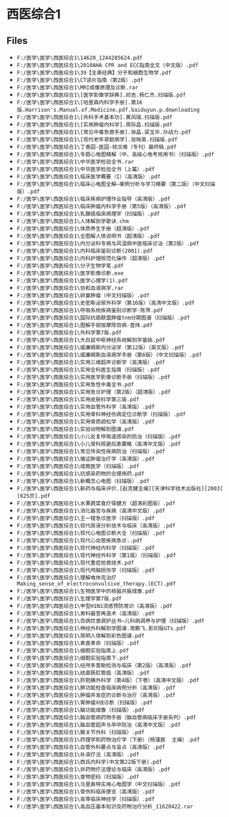 # 西医综合1

## Files

- `F:/医学\医学\西医综合1\14620_1244285624.pdf`
- `F:/医学\医学\西医综合1\2010AHA CPR and ECC指南全文（中文版）.pdf`
- `F:/医学\医学\西医综合1\39【全美经典】分子和细胞生物学.pdf`
- `F:/医学\医学\西医综合1\CT读片指南（第2版）.pdf`
- `F:/医学\医学\西医综合1\MRI成像原理及诊断.rar`
- `F:/医学\医学\西医综合1\[医学影像学辞典].祁吉.杨仁杰.扫描版.pdf`
- `F:/医学\医学\西医综合1\[哈里森内科学手册].第16版.Harrison's.Manual.of.Medicine.pdf.baiduyun.p.downloading`
- `F:/医学\医学\西医综合1\[外科手术基本功].黄凤瑞.扫描版.pdf`
- `F:/医学\医学\西医综合1\[实用肿瘤内科学].周际昌.扫描版.pdf`
- `F:/医学\医学\西医综合1\[常见中毒急救手册].徐晶.梁玉华.孙战力.pdf`
- `F:/医学\医学\西医综合1\[现代老年肾脏病学].张晓英.扫描版.pdf`
- `F:/医学\医学\西医综合1\丁香园-医园-核灾难（专刊）最终稿.pdf`
- `F:/医学\医学\西医综合1\专题心电图精解（中、高级心电考核用书）（扫描版）.pdf`
- `F:/医学\医学\西医综合1\中华医学检验全书.rar`
- `F:/医学\医学\西医综合1\中华医学检验全书（上篇）.pdf`
- `F:/医学\医学\西医综合1\临床医学概要（I）（高清版）.pdf`
- `F:/医学\医学\西医综合1\临床心电图全解—案例分析与学习精要（第二版）（中文扫描版）.pdf`
- `F:/医学\医学\西医综合1\临床疾病护理作业指导（高清版）.pdf`
- `F:/医学\医学\西医综合1\临床肿瘤内科学手册（第5版）（高清版）.pdf`
- `F:/医学\医学\西医综合1\乳腺癌临床病理学（扫描版）.pdf`
- `F:/医学\医学\西医综合1\人体解剖学歌诀.chm`
- `F:/医学\医学\西医综合1\体质养生手册（超清版）.pdf`
- `F:/医学\医学\西医综合1\全图解人体说明书（超清版）.pdf`
- `F:/医学\医学\西医综合1\内分泌科专病与风湿病中医临床诊治（第2版）.pdf`
- `F:/医学\医学\西医综合1\内科临床鉴别诊断(2001).pdf`
- `F:/医学\医学\西医综合1\内科护理规范化操作（超清版）.pdf`
- `F:/医学\医学\西医综合1\分子生物学笔.pdf`
- `F:/医学\医学\西医综合1\医学影像诊断.exe`
- `F:/医学\医学\西医综合1\医学心理学(1).pdf`
- `F:/医学\医学\西医综合1\协和血液病学.rar`
- `F:/医学\医学\西医综合1\卵巢肿瘤（中文扫描版）.pdf`
- `F:/医学\医学\西医综合1\史密斯泌尿外科学（第16版）（高清中文版）.pdf`
- `F:/医学\医学\西医综合1\呼吸系统疾病鉴别诊断学·陈萍.pdf`
- `F:/医学\医学\西医综合1\国际抗癌联盟肿瘤tnm分期图谱（扫描版）.pdf`
- `F:/医学\医学\西医综合1\图解手部按摩除百病·查炜.pdf`
- `F:/医学\医学\西医综合1\外科学第7版.pdf`
- `F:/医学\医学\西医综合1\大白鼠中枢神经系统解剖学基础.pdf`
- `F:/医学\医学\西医综合1\威廉姆斯内分泌学（第12版）（英文版）.pdf`
- `F:/医学\医学\西医综合1\威廉姆斯血液病学手册（第6版）（中文扫描版）.pdf`
- `F:/医学\医学\西医综合1\实用三维超声诊断学（高清版）.pdf`
- `F:/医学\医学\西医综合1\实用全科医生指南（扫描版）.pdf`
- `F:/医学\医学\西医综合1\实用医学影像诊断手册（扫描版）.pdf`
- `F:/医学\医学\西医综合1\实用急性中毒全书.pdf`
- `F:/医学\医学\西医综合1\实用急诊护理（第2版）（超清版）.pdf`
- `F:/医学\医学\西医综合1\实用皮肤科学第三版.pdf`
- `F:/医学\医学\西医综合1\实用血管外科学（高清版）.pdf`
- `F:/医学\医学\西医综合1\实用骨科神经伤病定位诊断学（扫描版）.pdf`
- `F:/医学\医学\西医综合1\实用骨质疏松学（高清版）.pdf`
- `F:/医学\医学\西医综合1\实验动物解剖图谱.pdf`
- `F:/医学\医学\西医综合1\小儿反复呼吸道感染的防治（扫描版）.pdf`
- `F:/医学\医学\西医综合1\小儿骨科规避后患要略（高清中文版）.pdf`
- `F:/医学\医学\西医综合1\常见传染性疾病防治（扫描版）.pdf`
- `F:/医学\医学\西医综合1\循证肿瘤治疗学（高清版）.pdf`
- `F:/医学\医学\西医综合1\成瘾医学（扫描版）.pdf`
- `F:/医学\医学\西医综合1\抗感染药物的合理用药.pdf`
- `F:/医学\医学\西医综合1\新概念心电图（扫描版）.pdf`
- `F:/医学\医学\西医综合1\新药与临床评价.[赵克健主编][天津科学技术出版社][2003][625页].pdf`
- `F:/医学\医学\西医综合1\水果蔬菜食疗保健方（超清彩图版）.pdf`
- `F:/医学\医学\西医综合1\消化器官与疾病（高清中文版）.pdf`
- `F:/医学\医学\西医综合1\王一镗急诊医学（扫描版）.pdf`
- `F:/医学\医学\西医综合1\现代尿液分析技术与临床（高清版）.pdf`
- `F:/医学\医学\西医综合1\现代心电图诊断大全（扫描版）.pdf`
- `F:/医学\医学\西医综合1\现代心血管疾病急诊..pdf`
- `F:/医学\医学\西医综合1\现代神经内科学（扫描版）.pdf`
- `F:/医学\医学\西医综合1\现代神经外科学（第1版）（扫描版）.pdf`
- `F:/医学\医学\西医综合1\现代重症抢救技术.pdf`
- `F:/医学\医学\西医综合1\现代颅脑损伤学（扫描版）.pdf`
- `F:/医学\医学\西医综合1\理解电休克治疗Making_sense_of_electroconvulsive_therapy.(ECT).pdf`
- `F:/医学\医学\西医综合1\生物医学中的核磁共振成像.pdf`
- `F:/医学\医学\西医综合1\生理学第7版.pdf`
- `F:/医学\医学\西医综合1\甲型H1N1流感预防常识（高清版）.pdf`
- `F:/医学\医学\西医综合1\男科器官再造术（高清版）.pdf`
- `F:/医学\医学\西医综合1\百病饮食调护丛书—儿科病调养与护理（扫描版）.pdf`
- `F:/医学\医学\西医综合1\神经外科解剖学图谱.常鹏飞.影印版GTs.pdf`
- `F:/医学\医学\西医综合1\简明人体解剖彩色图谱.pdf`
- `F:/医学\医学\西医综合1\素食革命（扫描版）.pdf`
- `F:/医学\医学\西医综合1\细胞实验指南上.pdf`
- `F:/医学\医学\西医综合1\细胞实验指南下.pdf`
- `F:/医学\医学\西医综合1\经颅多普勒检测与临床（第2版）（高清版）.pdf`
- `F:/医学\医学\西医综合1\结直肠肛管癌（高清版）.pdf`
- `F:/医学\医学\西医综合1\肝胆胰外科学（第4版）（下卷）（高清中文版）.pdf`
- `F:/医学\医学\西医综合1\肺功能检查临床病例分析（高清版）.pdf`
- `F:/医学\医学\西医综合1\肿瘤并发症的诊断与治疗（高清版）.pdf`
- `F:/医学\医学\西医综合1\胃肿瘤X线诊断（扫描版）.pdf`
- `F:/医学\医学\西医综合1\脑功能成像（扫描版）.pdf`
- `F:/医学\医学\西医综合1\脑血管病药物手册（脑血管病临床手册系列）.pdf`
- `F:/医学\医学\西医综合1\脑血管超声与卒中防治（高清中文版）.pdf`
- `F:/医学\医学\西医综合1\腕关节外科（扫描版）.pdf`
- `F:/医学\医学\西医综合1\药理学和药物治疗学（下册）（杨藻宸  主编）.pdf`
- `F:/医学\医学\西医综合1\血管外科要点与盲点（高清版）.pdf`
- `F:/医学\医学\西医综合1\补液疗法（高清版）.pdf`
- `F:/医学\医学\西医综合1\西氏内科学(中文第22版下册).pdf`
- `F:/医学\医学\西医综合1\非药物疗法理论与临床（高清版）.pdf`
- `F:/医学\医学\西医综合1\食物密码（扫描版）.pdf`
- `F:/医学\医学\西医综合1\马里奥特实用心电图学（中文扫描版）.pdf`
- `F:/医学\医学\西医综合1\骨伤科临床便览（高清版）.pdf`
- `F:/医学\医学\西医综合1\高等临床神经学（扫描版）.pdf`
- `F:/医学\医学\西医综合1\高血压基本知识及药物治疗分析_11620422.rar`
